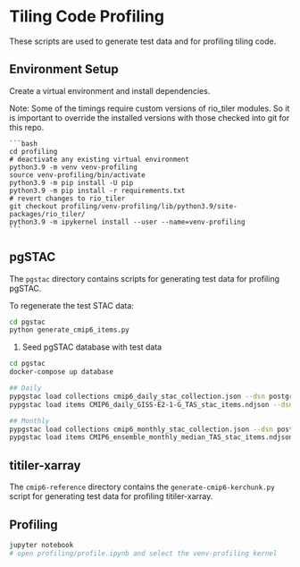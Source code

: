 # Tiling Code Profiling

These scripts are used to generate test data and for profiling tiling code.

## Environment Setup

Create a virtual environment and install dependencies.

Note: Some of the timings require custom versions of rio_tiler modules. So it is important to override the installed versions with those checked into git for this repo.

    ```bash
    cd profiling
    # deactivate any existing virtual environment
    python3.9 -m venv venv-profiling
    source venv-profiling/bin/activate
    python3.9 -m pip install -U pip
    python3.9 -m pip install -r requirements.txt
    # revert changes to rio_tiler
    git checkout profiling/venv-profiling/lib/python3.9/site-packages/rio_tiler/
    python3.9 -m ipykernel install --user --name=venv-profiling
    ```

## pgSTAC

The `pgstac` directory contains scripts for generating test data for profiling pgSTAC.

To regenerate the test STAC data:

```bash
cd pgstac
python generate_cmip6_items.py
```

1. Seed pgSTAC database with test data

```bash
cd pgstac
docker-compose up database

## Daily
pypgstac load collections cmip6_daily_stac_collection.json --dsn postgresql://username:password@localhost:5439/postgis --method upsert
pypgstac load items CMIP6_daily_GISS-E2-1-G_TAS_stac_items.ndjson --dsn postgresql://username:password@localhost:5439/postgis --method upsert

## Monthly
pypgstac load collections cmip6_monthly_stac_collection.json --dsn postgresql://username:password@localhost:5439/postgis --method upsert
pypgstac load items CMIP6_ensemble_monthly_median_TAS_stac_items.ndjson --dsn postgresql://username:password@localhost:5439/postgis --method upsert
```

## titiler-xarray

The `cmip6-reference` directory contains the `generate-cmip6-kerchunk.py` script for generating test data for profiling titiler-xarray.

## Profiling

```bash
jupyter notebook 
# open profiling/profile.ipynb and select the venv-profiling kernel
```
